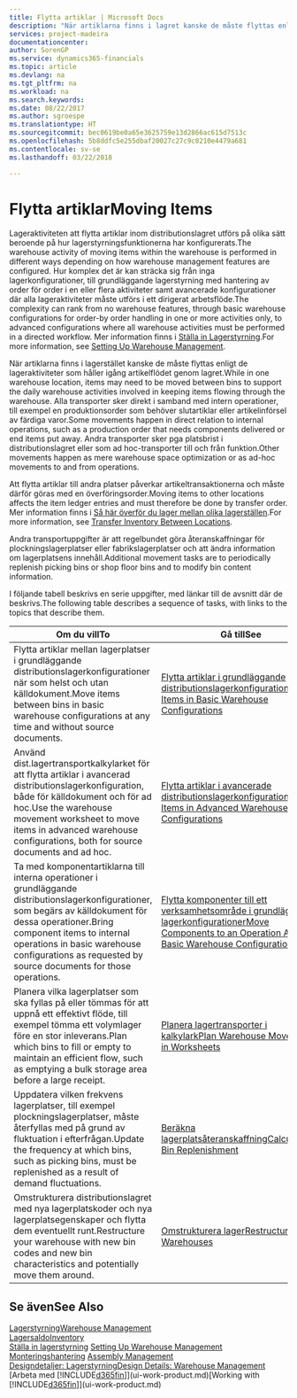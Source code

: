 ```yaml
---
title: Flytta artiklar | Microsoft Docs
description: "När artiklarna finns i lagret kanske de måste flyttas enligt de lageraktiviteter som håller igång artikelflödet genom lagret. Alla transporter sker direkt i samband med intern operationer, till exempel en produktionsorder som behöver slutartiklar eller artikelinförsel av färdiga varor. Andra transporter sker pga platsbrist i distributionslagret eller som ad hoc-transporter till och från funktion."
services: project-madeira
documentationcenter: 
author: SorenGP
ms.service: dynamics365-financials
ms.topic: article
ms.devlang: na
ms.tgt_pltfrm: na
ms.workload: na
ms.search.keywords: 
ms.date: 08/22/2017
ms.author: sgroespe
ms.translationtype: HT
ms.sourcegitcommit: bec0619be0a65e3625759e13d2866ac615d7513c
ms.openlocfilehash: 5b8ddfc5e255dbaf20027c27c9c0210e4479a681
ms.contentlocale: sv-se
ms.lasthandoff: 03/22/2018

---
```

# <a name="moving-items"></a><span data-ttu-id="23533-105">Flytta artiklar</span><span class="sxs-lookup"><span data-stu-id="23533-105">Moving Items</span></span>
<span data-ttu-id="23533-106">Lageraktiviteten att flytta artiklar inom distributionslagret utförs på olika sätt beroende på hur lagerstyrningsfunktionerna har konfigurerats.</span><span class="sxs-lookup"><span data-stu-id="23533-106">The warehouse activity of moving items within the warehouse is performed in different ways depending on how warehouse management features are configured.</span></span> <span data-ttu-id="23533-107">Hur komplex det är kan sträcka sig från inga lagerkonfigurationer, till grundläggande lagerstyrning med hantering av order för order i en eller flera aktiviteter samt avancerade konfigurationer där alla lageraktiviteter måste utförs i ett dirigerat arbetsflöde.</span><span class="sxs-lookup"><span data-stu-id="23533-107">The complexity can rank from no warehouse features, through basic warehouse configurations for order-by order handling in one or more activities only, to advanced configurations where all warehouse activities must be performed in a directed workflow.</span></span> <span data-ttu-id="23533-108">Mer information finns i [Ställa in Lagerstyrning](warehouse-setup-warehouse.md).</span><span class="sxs-lookup"><span data-stu-id="23533-108">For more information, see [Setting Up Warehouse Management](warehouse-setup-warehouse.md).</span></span>

<span data-ttu-id="23533-109">När artiklarna finns i lagerstället kanske de måste flyttas enligt de lageraktiviteter som håller igång artikelflödet genom lagret.</span><span class="sxs-lookup"><span data-stu-id="23533-109">While in one warehouse location, items may need to be moved between bins to support the daily warehouse activities involved in keeping items flowing through the warehouse.</span></span> <span data-ttu-id="23533-110">Alla transporter sker direkt i samband med intern operationer, till exempel en produktionsorder som behöver slutartiklar eller artikelinförsel av färdiga varor.</span><span class="sxs-lookup"><span data-stu-id="23533-110">Some movements happen in direct relation to internal operations, such as a production order that needs components delivered or end items put away.</span></span> <span data-ttu-id="23533-111">Andra transporter sker pga platsbrist i distributionslagret eller som ad hoc-transporter till och från funktion.</span><span class="sxs-lookup"><span data-stu-id="23533-111">Other movements happen as mere warehouse space optimization or as ad-hoc movements to and from operations.</span></span>

<span data-ttu-id="23533-112">Att flytta artiklar till andra platser påverkar artikeltransaktionerna och måste därför göras med en överföringsorder.</span><span class="sxs-lookup"><span data-stu-id="23533-112">Moving items to other locations affects the item ledger entries and must therefore be done by transfer order.</span></span> <span data-ttu-id="23533-113">Mer information finns i [Så här överför du lager mellan olika lagerställen](inventory-how-transfer-between-locations.md).</span><span class="sxs-lookup"><span data-stu-id="23533-113">For more information, see [Transfer Inventory Between Locations](inventory-how-transfer-between-locations.md).</span></span>  

<span data-ttu-id="23533-114">Andra transportuppgifter är att regelbundet göra återanskaffningar för plockningslagerplatser eller fabrikslagerplatser och att ändra information om lagerplatsens innehåll.</span><span class="sxs-lookup"><span data-stu-id="23533-114">Additional movement tasks are to periodically replenish picking bins or shop floor bins and to modify bin content information.</span></span>  

 <span data-ttu-id="23533-115">I följande tabell beskrivs en serie uppgifter, med länkar till de avsnitt där de beskrivs.</span><span class="sxs-lookup"><span data-stu-id="23533-115">The following table describes a sequence of tasks, with links to the topics that describe them.</span></span>   

|<span data-ttu-id="23533-116">**Om du vill**</span><span class="sxs-lookup"><span data-stu-id="23533-116">**To**</span></span>|<span data-ttu-id="23533-117">**Gå till**</span><span class="sxs-lookup"><span data-stu-id="23533-117">**See**</span></span>|  
|------------|-------------|  
|<span data-ttu-id="23533-118">Flytta artiklar mellan lagerplatser i grundläggande distributionslagerkonfigurationer när som helst och utan källdokument.</span><span class="sxs-lookup"><span data-stu-id="23533-118">Move items between bins in basic warehouse configurations at any time and without source documents.</span></span>|[<span data-ttu-id="23533-119">Flytta artiklar i grundläggande distributionslagerkonfigurationer</span><span class="sxs-lookup"><span data-stu-id="23533-119">Move Items in Basic Warehouse Configurations</span></span>](warehouse-how-to-move-items-ad-hoc-in-basic-warehousing.md)|
|<span data-ttu-id="23533-120">Använd dist.lagertransportkalkylarket för att flytta artiklar i avancerad distributionslagerkonfiguration, både för källdokument och för ad hoc.</span><span class="sxs-lookup"><span data-stu-id="23533-120">Use the warehouse movement worksheet to move items in advanced warehouse configurations, both for source documents and ad hoc.</span></span>|[<span data-ttu-id="23533-121">Flytta artiklar i avancerade distributionslagerkonfigurationer</span><span class="sxs-lookup"><span data-stu-id="23533-121">Move Items in Advanced Warehouse Configurations</span></span>](warehouse-how-to-move-items-in-advanced-warehousing.md)|  
|<span data-ttu-id="23533-122">Ta med komponentartiklarna till interna operationer i grundläggande distributionslagerkonfigurationer, som begärs av källdokument för dessa operationer.</span><span class="sxs-lookup"><span data-stu-id="23533-122">Bring component items to internal operations in basic warehouse configurations as requested by source documents for those operations.</span></span>|[<span data-ttu-id="23533-123">Flytta komponenter till ett verksamhetsområde i grundläggande lagerkonfigurationer</span><span class="sxs-lookup"><span data-stu-id="23533-123">Move Components to an Operation Area in Basic Warehouse Configurations</span></span>](warehouse-how-to-move-components-to-an-operation-area-in-basic-warehousing.md)|
|<span data-ttu-id="23533-124">Planera vilka lagerplatser som ska fyllas på eller tömmas för att uppnå ett effektivt flöde, till exempel tömma ett volymlager före en stor inleverans.</span><span class="sxs-lookup"><span data-stu-id="23533-124">Plan which bins to fill or empty to maintain an efficient flow, such as emptying a bulk storage area before a large receipt.</span></span>|[<span data-ttu-id="23533-125">Planera lagertransporter i kalkylark</span><span class="sxs-lookup"><span data-stu-id="23533-125">Plan Warehouse Movements in Worksheets</span></span>](warehouse-how-to-plan-warehouse-movements-in-worksheets.md)|
|<span data-ttu-id="23533-126">Uppdatera vilken frekvens lagerplatser, till exempel plockningslagerplatser, måste återfyllas med på grund av fluktuation i efterfrågan.</span><span class="sxs-lookup"><span data-stu-id="23533-126">Update the frequency at which bins, such as picking bins, must be replenished as a result of demand fluctuations.</span></span>|[<span data-ttu-id="23533-127">Beräkna lagerplatsåteranskaffning</span><span class="sxs-lookup"><span data-stu-id="23533-127">Calculate Bin Replenishment</span></span>](warehouse-how-to-calculate-bin-replenishment.md)|
|<span data-ttu-id="23533-128">Omstrukturera distributionslagret med nya lagerplatskoder och nya lagerplatsegenskaper och flytta dem eventuellt runt.</span><span class="sxs-lookup"><span data-stu-id="23533-128">Restructure your warehouse with new bin codes and new bin characteristics and potentially move them around.</span></span>|[<span data-ttu-id="23533-129">Omstrukturera lager</span><span class="sxs-lookup"><span data-stu-id="23533-129">Restructure Warehouses</span></span>](warehouse-how-to-restructure-warehouses.md)|  

## <a name="see-also"></a><span data-ttu-id="23533-130">Se även</span><span class="sxs-lookup"><span data-stu-id="23533-130">See Also</span></span>  
[<span data-ttu-id="23533-131">Lagerstyrning</span><span class="sxs-lookup"><span data-stu-id="23533-131">Warehouse Management</span></span>](warehouse-manage-warehouse.md)  
[<span data-ttu-id="23533-132">Lagersaldo</span><span class="sxs-lookup"><span data-stu-id="23533-132">Inventory</span></span>](inventory-manage-inventory.md)  
<span data-ttu-id="23533-133">[Ställa in lagerstyrning](warehouse-setup-warehouse.md)   </span><span class="sxs-lookup"><span data-stu-id="23533-133">[Setting Up Warehouse Management](warehouse-setup-warehouse.md)   </span></span>  
<span data-ttu-id="23533-134">[Monteringshantering](assembly-assemble-items.md)  </span><span class="sxs-lookup"><span data-stu-id="23533-134">[Assembly Management](assembly-assemble-items.md)  </span></span>  
[<span data-ttu-id="23533-135">Designdetaljer: Lagerstyrning</span><span class="sxs-lookup"><span data-stu-id="23533-135">Design Details: Warehouse Management</span></span>](design-details-warehouse-management.md)  
<span data-ttu-id="23533-136">[Arbeta med [!INCLUDE[d365fin](includes/d365fin_md.md)]](ui-work-product.md)</span><span class="sxs-lookup"><span data-stu-id="23533-136">[Working with [!INCLUDE[d365fin](includes/d365fin_md.md)]](ui-work-product.md)</span></span>

